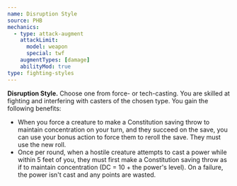 ```yaml
---
name: Disruption Style
source: PHB
mechanics:
  - type: attack-augment
    attackLimit:
      model: weapon
      special: twf
    augmentTypes: [damage]
    abilityMod: true
type: fighting-styles
---
```

__Disruption Style.__ Choose one from force- or tech-casting. You are skilled at fighting and interfering with casters of the chosen type. You gain the following benefits:
- When you force a creature to make a Constitution saving throw to maintain concentration on your turn, and they succeed on the save, you can use your bonus action to force them to reroll the save. They must use the new roll.
- Once per round, when a hostile creature attempts to cast a power while within 5 feet of you, they must first make a Constitution saving throw as if to maintain concentration (DC = 10 + the power's level). On a failure, the power isn't cast and any points are wasted.
